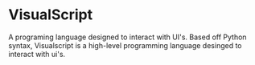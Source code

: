 # VisualScript
A programing language designed to interact with UI's.
Based off Python syntax, Visualscript is a high-level programming language desinged to interact with ui's.
